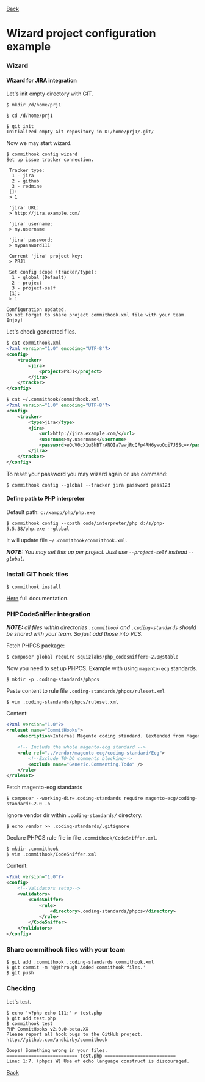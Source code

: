 [Back](../README.md)

# Wizard project configuration example

### Wizard
#### Wizard for JIRA integration
Let's init empty directory with GIT.
```shell
$ mkdir /d/home/prj1

$ cd /d/home/prj1

$ git init
Initialized empty Git repository in D:/home/prj1/.git/
```
Now we may start wizard.
```
$ commithook config wizard
Set up issue tracker connection.

 Tracker type:
  1 - jira
  2 - github
  3 - redmine
 []:
 > 1

 'jira' URL:
 > http://jira.example.com/

 'jira' username:
 > my.username

 'jira' password:
 > mypassword111

 Current 'jira' project key:
 > PRJ1

 Set config scope (tracker/type):
  1 - global (Default)
  2 - project
  3 - project-self
 [1]:
 > 1

Configuration updated.
Do not forget to share project commithook.xml file with your team.
Enjoy!
```
Let's check generated files.
```xml
$ cat commithook.xml
<?xml version="1.0" encoding="UTF-8"?>
<config>
    <tracker>
        <jira>
            <project>PRJ1</project>
        </jira>
    </tracker>
</config>

$ cat ~/.commithook/commithook.xml
<?xml version="1.0" encoding="UTF-8"?>
<config>
    <tracker>
        <type>jira</type>
        <jira>
            <url>http://jira.example.com/</url>
            <username>my.username</username>
            <password>eQcV0cX1uBhBTrANOIa7awjRcQFp4RH6ywoQqi7JSSc=</password>
        </jira>
    </tracker>
</config>
```
To reset your password you may wizard again or use command:
```
$ commithook config --global --tracker jira password pass123
```

#### Define path to PHP interpreter
Default path: `c:/xampp/php/php.exe`
```
$ commithook config --xpath code/interpreter/php d:/s/php-5.5.38/php.exe --global
```
It will update file `~/.commithook/commithook.xml`.

_**NOTE:** You may set this up per project. Just use `--project-self` instead `--global`._

### Install GIT hook files
```
$ commithook install
```
[Here](hooks-installation.md) full documentation.

### PHPCodeSniffer integration
_**NOTE:** all files within directories `.commithook` and `.coding-standards` should be shared with your team. So just add those into VCS._

Fetch PHPCS package:
```
$ composer global require squizlabs/php_codesniffer:~2.0@stable
```

Now you need to set up PHPCS. Example with using `magento-ecg` standards.
```shell
$ mkdir -p .coding-standards/phpcs
```
Paste content to rule file `.coding-standards/phpcs/ruleset.xml`
```
$ vim .coding-standards/phpcs/ruleset.xml
```
Content:
```xml
<?xml version="1.0"?>
<ruleset name="CommitHooks">
    <description>Internal Magento coding standard. (extended from Magento ECG)</description>

    <!-- Include the whole magento-ecg standard -->
    <rule ref="../vendor/magento-ecg/coding-standard/Ecg">
        <!--Exclude TO-DO comments blocking-->
        <exclude name="Generic.Commenting.Todo" />
    </rule>
</ruleset>
```
Fetch magento-ecg standards
```
$ composer --working-dir=.coding-standards require magento-ecg/coding-standard:~2.0 -o
```
Ignore vendor dir within `.coding-standards/` directory.
```
$ echo vendor >> .coding-standards/.gitignore
```

Declare PHPCS rule file in file `.commithook/CodeSniffer.xml`.
```
$ mkdir .commithook
$ vim .commithook/CodeSniffer.xml
```
Content:
```xml
<?xml version="1.0"?>
<config>
    <!--Validators setup-->
    <validators>
        <CodeSniffer>
            <rule>
                <directory>.coding-standards/phpcs</directory>
            </rule>
        </CodeSniffer>
    </validators>
</config>
```
### Share commithook files with your team
```
$ git add .commithook .coding-standards commithook.xml
$ git commit -m '@@through Added commithook files.'
$ git push
```
### Checking
Let's test.
```
$ echo '<?php echo 111;' > test.php
$ git add test.php
$ commithook test
PHP CommitHooks v2.0.0-beta.XX
Please report all hook bugs to the GitHub project.
http://github.com/andkirby/commithook

Ooops! Something wrong in your files.
========================== test.php ==========================
Line: 1:7. (phpcs W) Use of echo language construct is discouraged.
```

[Back](../README.md)

